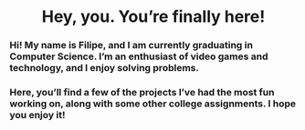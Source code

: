 <h1 align="center"> Hey, you. You’re finally here!</h1>
<h3> Hi! My name is Filipe, and I am currently graduating in Computer Science. I’m an enthusiast of video games and technology, and I enjoy solving problems. </h3>
<h3>Here, you’ll find a few of the projects I’ve had the most fun working on, along with some other college assignments. I hope you enjoy it! </h3>
